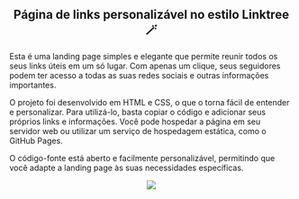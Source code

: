 <div align="center">
<h2>Página de links personalizável no estilo Linktree 🪄</h2>
</div>

Esta é uma landing page simples e elegante que permite reunir todos os seus links úteis em um só lugar. Com apenas um clique, seus seguidores podem ter acesso a todas as suas redes sociais e outras informações importantes.

O projeto foi desenvolvido em HTML e CSS, o que o torna fácil de entender e personalizar. Para utilizá-lo, basta copiar o código e adicionar seus próprios links e informações. Você pode hospedar a página em seu servidor web ou utilizar um serviço de hospedagem estática, como o GitHub Pages.

O código-fonte está aberto e facilmente personalizável, permitindo que você adapte a landing page às suas necessidades específicas. 

<div align="center">
   <img src="https://user-images.githubusercontent.com/114448911/229918051-b8ad2ccb-cfd8-42ce-8dfb-d43c8430d2b3.png">
</div>
